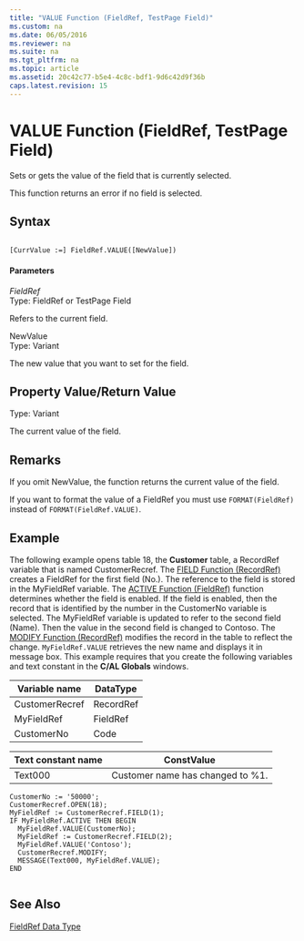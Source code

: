 ```yaml
---
title: "VALUE Function (FieldRef, TestPage Field)"
ms.custom: na
ms.date: 06/05/2016
ms.reviewer: na
ms.suite: na
ms.tgt_pltfrm: na
ms.topic: article
ms.assetid: 20c42c77-b5e4-4c8c-bdf1-9d6c42d9f36b
caps.latest.revision: 15
---
```

# VALUE Function (FieldRef, TestPage Field)
Sets or gets the value of the field that is currently selected.  
  
 This function returns an error if no field is selected.  
  
## Syntax  
  
```  
  
[CurrValue :=] FieldRef.VALUE([NewValue])  
```  
  
#### Parameters  
 *FieldRef*  
 Type: FieldRef or TestPage Field  
  
 Refers to the current field.  
  
 NewValue  
 Type: Variant  
  
 The new value that you want to set for the field.  
  
## Property Value\/Return Value  
 Type: Variant  
  
 The current value of the field.  
  
## Remarks  
 If you omit NewValue, the function returns the current value of the field.  
  
 If you want to format the value of a FieldRef you must use `FORMAT(FieldRef)` instead of `FORMAT(FieldRef.VALUE)`.  
  
## Example  
 The following example opens table 18, the **Customer** table, a RecordRef variable that is named CustomerRecref. The [FIELD Function \(RecordRef\)](../dynamics-nav/FIELD-Function--RecordRef-.md) creates a FieldRef for the first field \(No.\). The reference to the field is stored in the MyFieldRef variable. The [ACTIVE Function \(FieldRef\)](../dynamics-nav/ACTIVE-Function--FieldRef-.md) function determines whether the field is enabled. If the field is enabled, then the record that is identified by the number in the CustomerNo variable is selected. The MyFieldRef variable is updated to refer to the second field \(Name\). Then the value in the second field is changed to Contoso. The [MODIFY Function \(RecordRef\)](../dynamics-nav/MODIFY-Function--RecordRef-.md) modifies the record in the table to reflect the change. `MyFieldRef.VALUE` retrieves the new name and displays it in message box. This example requires that you create the following variables and text constant in the **C\/AL Globals** windows.  
  
|Variable name|DataType|  
|-------------------|--------------|  
|CustomerRecref|RecordRef|  
|MyFieldRef|FieldRef|  
|CustomerNo|Code|  
  
|Text constant name|ConstValue|  
|------------------------|----------------|  
|Text000|Customer name has changed to %1.|  
  
```  
CustomerNo := '50000';  
CustomerRecref.OPEN(18);  
MyFieldRef := CustomerRecref.FIELD(1);  
IF MyFieldRef.ACTIVE THEN BEGIN  
  MyFieldRef.VALUE(CustomerNo);  
  MyFieldRef := CustomerRecref.FIELD(2);  
  MyFieldRef.VALUE('Contoso');  
  CustomerRecref.MODIFY;  
  MESSAGE(Text000, MyFieldRef.VALUE);  
END  
  
```  
  
## See Also  
 [FieldRef Data Type](../dynamics-nav/FieldRef-Data-Type.md)